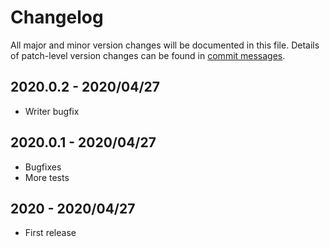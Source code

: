 # Changelog
All major and minor version changes will be documented in this file. Details of
patch-level version changes can be found in [commit messages](../../commits/master).

## 2020.0.2 - 2020/04/27
- Writer bugfix


## 2020.0.1 - 2020/04/27
- Bugfixes
- More tests


## 2020 - 2020/04/27
- First release
